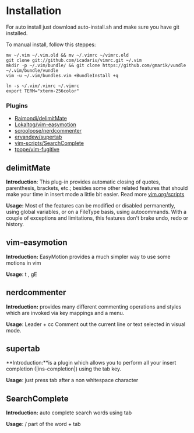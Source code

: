 Installation
============

For auto install just download auto-install.sh and make sure you have git installed.

To manual install, follow this steppes:

    mv ~/.vim ~/.vim.old && mv ~/.vimrc ~/vimrc.old
    git clone git://github.com/icadariu/vimrc.git ~/.vim
    mkdir -p ~/.vim/bundle/ && git clone https://github.com/gmarik/vundle ~/.vim/bundle/vundle
    vim -u ~/.vim/bundles.vim +BundleInstall +q

    ln -s ~/.vim/.vimrc ~/.vimrc
    export TERM="xterm-256color"


### Plugins

* [Raimondi/delimitMate](https://github.com/Raimondi/delimitMate)
* [Lokaltog/vim-easymotion](https://github.com/Lokaltog/vim-easymotion)
* [scrooloose/nerdcommenter](http://github.com/scrooloose/nerdcommenter)
* [ervandew/supertab](https://github.com/ervandew/supertab)
* [vim-scripts/SearchComplete](https://github.com/vim-scripts/SearchComplete)
* [tpope/vim-fugitive](http://github.com/tpope/vim-fugitive)

## delimitMate

**Introduction**: This plug-in provides automatic closing of quotes, parenthesis, brackets, etc.; besides some other related features
that should make your time in insert mode a little bit easier. Read more [vim.org/scripts](http://www.vim.org/scripts/script.php?script_id=2754)

**Usage:** Most of the features can be modified or disabled permanently, using global variables, or on a FileType basis,
using autocommands. With a couple of exceptions and limitations, this features don't brake undo, redo or history.


## vim-easymotion

**Introduction:** EasyMotion provides a much simpler way to use some motions in vim

**Usage**: <Leader><Leader>t , <Leader><Leader>gE

## nerdcommenter

**Introduction:** provides many different commenting operations and styles which are invoked via key mappings and a menu.

**Usage**: Leader + cc Comment out the current line or text selected in visual mode.

##  supertab

**Introduction:**is a plugin which allows you to perform all your insert completion (|ins-completion|) using the tab key.

**Usage**: just press tab after a non whitespace character

##  SearchComplete

**Introduction:** auto complete search words using tab

**Usage**: / part of the word + tab

